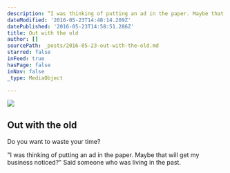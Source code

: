 ```yaml
---
description: “I was thinking of putting an ad in the paper. Maybe that will get my business noticed?” Said someone who was living in the past.
dateModified: '2016-05-23T14:48:14.209Z'
datePublished: '2016-05-23T14:58:51.286Z'
title: Out with the old
author: []
sourcePath: _posts/2016-05-23-out-with-the-old.md
starred: false
inFeed: true
hasPage: false
inNav: false
_type: MediaObject

---
```

<article style=""><img src="https://the-grid-user-content.s3-us-west-2.amazonaws.com/c27c6fb3-c009-424a-bb59-f98c8bd73eb6.jpg" /><h1>Out with the old</h1><p>Do you want to waste your time?</p></article>

"I was thinking of putting an ad in the paper. Maybe that will get my business noticed?" Said someone who was living in the past.